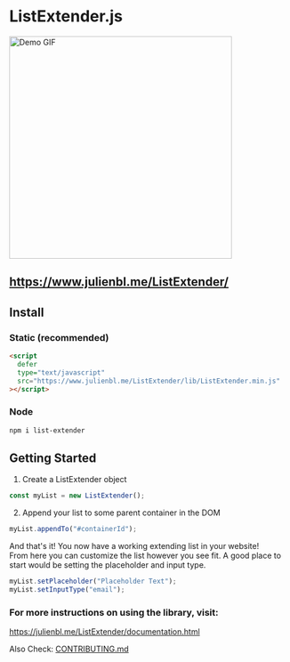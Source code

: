 # ListExtender.js

<img src="https://www.julienbl.me/img/listextender23.gif" alt="Demo GIF" width=400 />

## https://www.julienbl.me/ListExtender/

## Install

### Static (recommended)

```html
<script
  defer
  type="text/javascript"
  src="https://www.julienbl.me/ListExtender/lib/ListExtender.min.js"
></script>
```

### Node

```bash
npm i list-extender
```

## Getting Started

1. Create a ListExtender object

```javascript
const myList = new ListExtender();
```

2. Append your list to some parent container in the DOM

```javascript
myList.appendTo("#containerId");
```

And that's it! You now have a working extending list in your website!  
From here you can customize the list however you see fit. A good place to start would be setting the placeholder and input type.

```javascript
myList.setPlaceholder("Placeholder Text");
myList.setInputType("email");
```

### For more instructions on using the library, visit:

https://julienbl.me/ListExtender/documentation.html

Also Check: [CONTRIBUTING.md](https://github.com/JLambertazzo/ListExtender/tree/master/CONTRIBUTING.md)